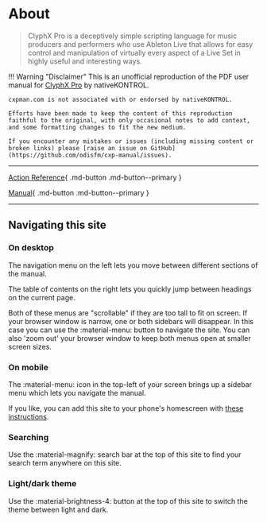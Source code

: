# About

> ClyphX Pro is a deceptively simple scripting language for music producers and performers who use Ableton Live that allows for easy control and manipulation of virtually every aspect of a Live Set in highly useful and interesting ways.

!!! Warning "Disclaimer"
    This is an unofficial reproduction of the PDF user manual for [ClyphX Pro](https://isotonikstudios.com/product/clyphx-pro/) by nativeKONTROL.

    cxpman.com is not associated with or endorsed by nativeKONTROL.

    Efforts have been made to keep the content of this reproduction faithful to the original, with only occasional notes to add context, and some formatting changes to fit the new medium.

    If you encounter any mistakes or issues (including missing content or broken links) please [raise an issue on GitHub](https://github.com/odisfm/cxp-manual/issues).
___

[Action Reference](/action-reference/global-actions){ .md-button .md-button--primary }

[Manual](/manual/core-concepts){ .md-button .md-button--primary }

---

## Navigating this site

### On desktop

The navigation menu on the left lets you move between different sections of the manual. 

The table of contents on the right lets you quickly jump between headings on the current page.

Both of these menus are "scrollable" if they are too tall to fit on screen. If your browser window is narrow, one or both sidebars will disappear. In this case you can use the :material-menu: button to navigate the site. You can also 'zoom out' your browser window to keep both menus open at smaller screen sizes.

### On mobile

The :material-menu: icon in the top-left of your screen brings up a sidebar menu which lets you navigate the manual.

If you like, you can add this site to your phone's homescreen with [these instructions](https://www.howtogeek.com/196087/how-to-add-websites-to-the-home-screen-on-any-smartphone-or-tablet/).

### Searching

Use the :material-magnify: search bar at the top of this site to find your search term anywhere on this site.

### Light/dark theme

Use the :material-brightness-4: button at the top of this site to switch the theme between light and dark.

